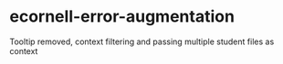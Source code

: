 # ecornell-error-augmentation
Tooltip removed, context filtering and passing multiple student files as context
